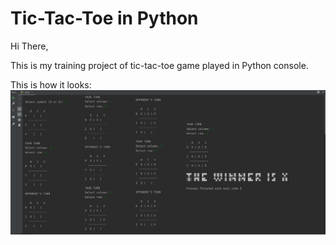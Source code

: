 # Tic-Tac-Toe in Python

Hi There,

This is my training project of tic-tac-toe game played in Python console.

This is how it looks:
![TicTacToe in Python](screen.jpg)